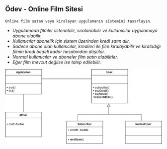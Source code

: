 ##  Ödev - Online Film Sitesi

    Online film satan veya kiralayan uygulamanın sistemini tasarlayın.

   - *Uygulamada filmler listenebilir, sıralanabilir ve kullanıcılar uygulamaya abone olabilir.*
   - *Kullanıcılar abonelik için sistem üzerinden kredi satın alır.*
   - *Sadece abone olan kullanıcılar, kredileri ile film kiralayabilir ve kiraladığı filmin kredi bedeli kadar hesabından düşülür.*
   - *Normal kullanıcılar ve aboneler film satın alabilirler.*
   - *Eğer film mevcut değilse ise talep edilebilir.*


![sınıfDiyagramı](https://github.com/eyupbyr/patika.dev-Odevler/blob/main/Object%20Oriented%20Programming/%C3%96dev%20-%20Online%20Film%20Sitesi/%C3%96dev%20-%20Online%20Film%20Sitesi.png)

